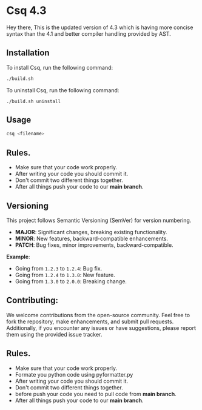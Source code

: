 # Csq 4.3

Hey there,
This is the updated version of 4.3 which is having more concise syntax than the 4.1 and better compiler handling provided by AST.

## Installation

To install Csq, run the following command:

```bash
./build.sh
```
To uninstall Csq, run the following command:
```
./build.sh uninstall
```

## Usage

```bash
csq <filename>
```

## Rules.

-   Make sure that your code work properly.
-   After writing your code you should commit it.
-   Don't commit two different things together.
-   After all things push your code to our **main branch**.

## Versioning

This project follows Semantic Versioning (SemVer) for version numbering.

- **MAJOR**: Significant changes, breaking existing functionality.
- **MINOR**: New features, backward-compatible enhancements.
- **PATCH**: Bug fixes, minor improvements, backward-compatible.

**Example**:
- Going from `1.2.3` to `1.2.4`: Bug fix.
- Going from `1.2.4` to `1.3.0`: New feature.
- Going from `1.3.0` to `2.0.0`: Breaking change.


## Contributing:
We welcome contributions from the open-source community. Feel free to fork the repository, make enhancements, and submit pull requests. Additionally, if you encounter any issues or have suggestions, please report them using the provided issue tracker.

## Rules.

-   Make sure that your code work properly.
-   Formate you python code using pyformatter.py 
-   After writing your code you should commit it.
-   Don't commit two different things together.
-   before push your code you need to pull code from **main branch**.
-   After all things push your code to our **main branch**.
